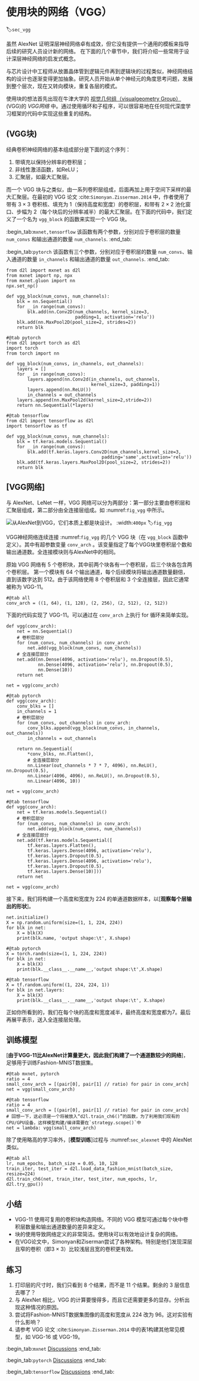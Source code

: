 # 使用块的网络（VGG）
:label:`sec_vgg`

虽然 AlexNet 证明深层神经网络卓有成效，但它没有提供一个通用的模板来指导后续的研究人员设计新的网络。
在下面的几个章节中，我们将介绍一些常用于设计深层神经网络的启发式概念。

与芯片设计中工程师从放置晶体管到逻辑元件再到逻辑块的过程类似，神经网络结构的设计也逐渐变得更加抽象。研究人员开始从单个神经元的角度思考问题，发展到整个层次，现在又转向模块，重复各层的模式。

使用块的想法首先出现在牛津大学的 [视觉几何组（visualgeometry Group）](http://www.robots.ox.ac.uk/~vgg/) (VGG)的 *VGG网络* 中。通过使用循环和子程序，可以很容易地在任何现代深度学习框架的代码中实现这些重复的结构。

## (**VGG块**)

经典卷积神经网络的基本组成部分是下面的这个序列：
1. 带填充以保持分辨率的卷积层；
1. 非线性激活函数，如ReLU；
1. 汇聚层，如最大汇聚层。

而一个 VGG 块与之类似，由一系列卷积层组成，后面再加上用于空间下采样的最大汇聚层。在最初的 VGG 论文 :cite:`Simonyan.Zisserman.2014` 中，作者使用了带有 $3\times3$ 卷积核、填充为 1（保持高度和宽度）的卷积层，和带有 $2 \times 2$ 池化窗口、步幅为 2（每个块后的分辨率减半）的最大汇聚层。在下面的代码中，我们定义了一个名为 `vgg_block` 的函数来实现一个 VGG 块。

:begin_tab:`mxnet,tensorflow`
该函数有两个参数，分别对应于卷积层的数量 `num_convs` 和输出通道的数量 `num_channels`.
:end_tab:

:begin_tab:`pytorch`
该函数有三个参数，分别对应于卷积层的数量 `num_convs`、输入通道的数量 `in_channels`
和输出通道的数量  `out_channels`.
:end_tab:


```{.python .input}
from d2l import mxnet as d2l
from mxnet import np, npx
from mxnet.gluon import nn
npx.set_np()

def vgg_block(num_convs, num_channels):
    blk = nn.Sequential()
    for _ in range(num_convs):
        blk.add(nn.Conv2D(num_channels, kernel_size=3,
                          padding=1, activation='relu'))
    blk.add(nn.MaxPool2D(pool_size=2, strides=2))
    return blk
```

```{.python .input}
#@tab pytorch
from d2l import torch as d2l
import torch
from torch import nn

def vgg_block(num_convs, in_channels, out_channels):
    layers = []
    for _ in range(num_convs):
        layers.append(nn.Conv2d(in_channels, out_channels,
                                kernel_size=3, padding=1))
        layers.append(nn.ReLU())
        in_channels = out_channels
    layers.append(nn.MaxPool2d(kernel_size=2,stride=2))
    return nn.Sequential(*layers)
```

```{.python .input}
#@tab tensorflow
from d2l import tensorflow as d2l
import tensorflow as tf

def vgg_block(num_convs, num_channels):
    blk = tf.keras.models.Sequential()
    for _ in range(num_convs):
        blk.add(tf.keras.layers.Conv2D(num_channels,kernel_size=3,
                                    padding='same',activation='relu'))
    blk.add(tf.keras.layers.MaxPool2D(pool_size=2, strides=2))
    return blk
```

## [**VGG网络**]

与 AlexNet、LeNet 一样，VGG 网络可以分为两部分：第一部分主要由卷积层和汇聚层组成，第二部分由全连接层组成。如 :numref:`fig_vgg` 中所示。

![从AlexNet到VGG，它们本质上都是块设计。](../img/vgg.svg)
:width:`400px`
:label:`fig_vgg`


VGG神经网络连续连接 :numref:`fig_vgg` 的几个 VGG 块（在 `vgg_block` 函数中定义）。其中有超参数变量 `conv_arch` 。该变量指定了每个VGG块里卷积层个数和输出通道数。全连接模块则与AlexNet中的相同。

原始 VGG 网络有 5 个卷积块，其中前两个块各有一个卷积层，后三个块各包含两个卷积层。
第一个模块有 64 个输出通道，每个后续模块将输出通道数量翻倍，直到该数字达到 512。由于该网络使用 8 个卷积层和 3 个全连接层，因此它通常被称为 VGG-11。

```{.python .input}
#@tab all
conv_arch = ((1, 64), (1, 128), (2, 256), (2, 512), (2, 512))
```

下面的代码实现了 VGG-11。可以通过在 `conv_arch` 上执行 for 循环来简单实现。

```{.python .input}
def vgg(conv_arch):
    net = nn.Sequential()
    # 卷积层部分
    for (num_convs, num_channels) in conv_arch:
        net.add(vgg_block(num_convs, num_channels))
    # 全连接层部分
    net.add(nn.Dense(4096, activation='relu'), nn.Dropout(0.5),
            nn.Dense(4096, activation='relu'), nn.Dropout(0.5),
            nn.Dense(10))
    return net

net = vgg(conv_arch)
```

```{.python .input}
#@tab pytorch
def vgg(conv_arch):
    conv_blks = []
    in_channels = 1
    # 卷积层部分
    for (num_convs, out_channels) in conv_arch:
        conv_blks.append(vgg_block(num_convs, in_channels, out_channels))
        in_channels = out_channels

    return nn.Sequential(
        *conv_blks, nn.Flatten(),
        # 全连接层部分
        nn.Linear(out_channels * 7 * 7, 4096), nn.ReLU(), nn.Dropout(0.5),
        nn.Linear(4096, 4096), nn.ReLU(), nn.Dropout(0.5),
        nn.Linear(4096, 10))

net = vgg(conv_arch)
```

```{.python .input}
#@tab tensorflow
def vgg(conv_arch):
    net = tf.keras.models.Sequential()
    # 卷积层部分
    for (num_convs, num_channels) in conv_arch:
        net.add(vgg_block(num_convs, num_channels))
    # 全连接层部分
    net.add(tf.keras.models.Sequential([
        tf.keras.layers.Flatten(),
        tf.keras.layers.Dense(4096, activation='relu'),
        tf.keras.layers.Dropout(0.5),
        tf.keras.layers.Dense(4096, activation='relu'),
        tf.keras.layers.Dropout(0.5),
        tf.keras.layers.Dense(10)]))
    return net

net = vgg(conv_arch)
```

接下来，我们将构建一个高度和宽度为 224 的单通道数据样本，以[**观察每个层输出的形状**]。

```{.python .input}
net.initialize()
X = np.random.uniform(size=(1, 1, 224, 224))
for blk in net:
    X = blk(X)
    print(blk.name, 'output shape:\t', X.shape)
```

```{.python .input}
#@tab pytorch
X = torch.randn(size=(1, 1, 224, 224))
for blk in net:
    X = blk(X)
    print(blk.__class__.__name__,'output shape:\t',X.shape)
```

```{.python .input}
#@tab tensorflow
X = tf.random.uniform((1, 224, 224, 1))
for blk in net.layers:
    X = blk(X)
    print(blk.__class__.__name__,'output shape:\t', X.shape)
```

正如你所看到的，我们在每个块的高度和宽度减半，最终高度和宽度都为7。最后再展平表示，送入全连接层处理。

## 训练模型

[**由于VGG-11比AlexNet计算量更大，因此我们构建了一个通道数较少的网络**]，足够用于训练Fashion-MNIST数据集。

```{.python .input}
#@tab mxnet, pytorch
ratio = 4
small_conv_arch = [(pair[0], pair[1] // ratio) for pair in conv_arch]
net = vgg(small_conv_arch)
```

```{.python .input}
#@tab tensorflow
ratio = 4
small_conv_arch = [(pair[0], pair[1] // ratio) for pair in conv_arch]
# 回想一下，这必须是一个将被放入“d2l.train_ch6()”的函数，为了利用我们现有的CPU/GPU设备，这样模型构建/编译需要在`strategy.scope()`中
net = lambda: vgg(small_conv_arch)
```

除了使用略高的学习率外，[**模型训练**]过程与 :numref:`sec_alexnet` 中的 AlexNet 类似。

```{.python .input}
#@tab all
lr, num_epochs, batch_size = 0.05, 10, 128
train_iter, test_iter = d2l.load_data_fashion_mnist(batch_size, resize=224)
d2l.train_ch6(net, train_iter, test_iter, num_epochs, lr, d2l.try_gpu())
```

## 小结

* VGG-11 使用可复用的卷积块构造网络。不同的 VGG 模型可通过每个块中卷积层数量和输出通道数量的差异来定义。
* 块的使用导致网络定义的非常简洁。使用块可以有效地设计复杂的网络。
* 在VGG论文中，Simonyan和Ziserman尝试了各种架构。特别是他们发现深层且窄的卷积（即$3 \times 3$）比较浅层且宽的卷积更有效。

## 练习

1. 打印层的尺寸时，我们只看到 8 个结果，而不是 11 个结果。剩余的 3 层信息去哪了？
1. 与 AlexNet 相比，VGG 的计算要慢得多，而且它还需要更多的显存。分析出现这种情况的原因。
1. 尝试将Fashion-MNIST数据集图像的高度和宽度从 224 改为 96。这对实验有什么影响？
1. 请参考 VGG 论文 :cite:`Simonyan.Zisserman.2014` 中的表1构建其他常见模型，如 VGG-16 或 VGG-19。

:begin_tab:`mxnet`
[Discussions](https://discuss.d2l.ai/t/1867)
:end_tab:

:begin_tab:`pytorch`
[Discussions](https://discuss.d2l.ai/t/1866)
:end_tab:

:begin_tab:`tensorflow`
[Discussions](https://discuss.d2l.ai/t/1865)
:end_tab:
